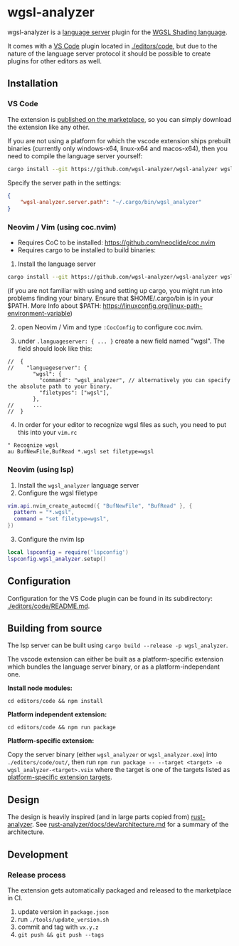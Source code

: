 # wgsl-analyzer

wgsl-analyzer is a [language server](https://microsoft.github.io/language-server-protocol/) plugin for the [WGSL Shading language](https://gpuweb.github.io/gpuweb/wgsl/).

It comes with a [VS Code](https://code.visualstudio.com/) plugin located in [./editors/code](./editors/code), but due to the nature of the language server protocol it should be possible to create plugins for other editors as well.

## Installation

### VS Code

The extension is [published on the marketplace](https://marketplace.visualstudio.com/items?itemName=wgsl-analyzer.wgsl-analyzer), so you can simply download the extension like any other.

If you are not using a platform for which the vscode extension ships prebuilt binaries (currently only windows-x64, linux-x64 and macos-x64), then you need to compile the language server yourself:
```sh
cargo install --git https://github.com/wgsl-analyzer/wgsl-analyzer wgsl_analyzer
```

Specify the server path in the settings:

```json
{
    "wgsl-analyzer.server.path": "~/.cargo/bin/wgsl_analyzer"
}
```

### Neovim / Vim (using coc.nvim)

- Requires CoC to be installed: https://github.com/neoclide/coc.nvim
- Requires cargo to be installed to build binaries: 

1. Install the language server
```sh
cargo install --git https://github.com/wgsl-analyzer/wgsl-analyzer wgsl_analyzer
```
(if you are not familiar with using and setting up cargo, you might run into problems finding your binary.
Ensure that $HOME/.cargo/bin is in your $PATH. More Info about $PATH: https://linuxconfig.org/linux-path-environment-variable)

2. open Neovim / Vim and type `:CocConfig` to configure coc.nvim.

3. under `.languageserver: { ... }` create a new field named "wgsl". The field should look like this:
```jsonc
//  {
//    "languageserver": {
        "wgsl": {
          "command": "wgsl_analyzer", // alternatively you can specify the absolute path to your binary.
          "filetypes": ["wgsl"],
        },
//      ...
//  }
```

4. In order for your editor to recognize wgsl files as such, you need to put this into your `vim.rc`
```vim
" Recognize wgsl
au BufNewFile,BufRead *.wgsl set filetype=wgsl
```

### Neovim (using lsp)

1. Install the `wgsl_analyzer` language server
2. Configure the wgsl filetype
```lua
vim.api.nvim_create_autocmd({ "BufNewFile", "BufRead" }, {
  pattern = "*.wgsl",
  command = "set filetype=wgsl",
})

```
3. Configure the nvim lsp
```lua
local lspconfig = require('lspconfig')
lspconfig.wgsl_analyzer.setup()
```

## Configuration

Configuration for the VS Code plugin can be found in its subdirectory: [./editors/code/README.md](./editors/code/README.md).

## Building from source

The lsp server can be built using `cargo build --release -p wgsl_analyzer`.

The vscode extension can either be built as a platform-specific extension which bundles the language server binary, or as a platform-independant one.

**Install node modules:**

`cd editors/code && npm install`

**Platform independent extension:**

`cd editors/code && npm run package`

**Platform-specific extension:**

Copy the server binary (either `wgsl_analyzer` or `wgsl_analyzer.exe`) into `./editors/code/out/`, then run
`npm run package -- --target <target> -o wgsl_analyzer-<target>.vsix` where the target is one of the targets listed as [platform-specific extension targets](https://code.visualstudio.com/api/working-with-extensions/publishing-extension#platformspecific-extensions).

## Design

The design is heavily inspired (and in large parts copied from) [rust-analyzer](https://github.com/rust-analyzer/rust-analyzer).
See [rust-analyzer/docs/dev/architecture.md](https://github.com/rust-analyzer/rust-analyzer/blob/master/docs/dev/architecture.md) for a summary of the architecture.


## Development

### Release process

The extension gets automatically packaged and released to the marketplace in CI.

1. update version in `package.json`
2. run `./tools/update_version.sh`
3. commit and tag with `vx.y.z`
4. `git push && git push --tags`